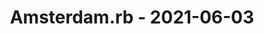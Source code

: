 ---
layout: post
title: Amsterdam.rb - 2021-06-03
datetime: '2021-06-03T12:00:00-04:00'
name: Amsterdam.rb
external_url: https://www.meetup.com/Amsterdam-rb/events/278234099/
online_event: true
year_month: 2021-06
---